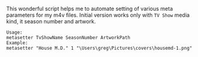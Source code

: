 This wonderful script helps me to automate setting of various meta parameters for my m4v files.
Initial version works only with `TV Show` media kind, it season number and artwork.

	Usage:
	metasetter TvShowName SeasonNumber ArtworkPath
	Example:
	metasetter "House M.D." 1 "\Users\greg\Pictures\covers\housemd-1.png"

